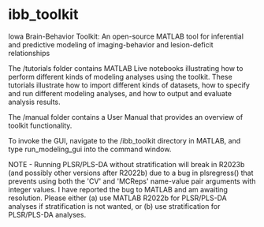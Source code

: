 # ibb_toolkit
Iowa Brain-Behavior Toolkit: An open-source MATLAB tool for inferential and predictive modeling of imaging-behavior and lesion-deficit relationships

The /tutorials folder contains MATLAB Live notebooks illustrating how to perform different kinds of modeling analyses using the toolkit. These tutorials illustrate how to import different kinds of datasets, how to specify and run different modeling analyses, and how to output and evaluate analysis results. 

The /manual folder contains a User Manual that provides an overview of toolkit functionality. 

To invoke the GUI, navigate to the /ibb_toolkit directory in MATLAB, and type run_modeling_gui into the command window. 

NOTE - Running PLSR/PLS-DA without stratification will break in R2023b (and possibly other versions after R2022b) due to a bug in plsregress() that prevents using both the 'CV' and 'MCReps' name-value pair arguments with integer values. I have reported the bug to MATLAB and am awaiting resolution. Please either (a) use MATLAB R2022b for PLSR/PLS-DA analyses if stratification is not wanted, or (b) use stratification for PLSR/PLS-DA analyses. 
